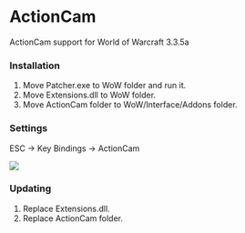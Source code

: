# ActionCam
ActionCam support for World of Warcraft 3.3.5a

### Installation
1. Move Patcher.exe to WoW folder and run it.
2. Move Extensions.dll to WoW folder.
3. Move ActionCam folder to WoW/Interface/Addons folder.

### Settings
ESC -> Key Bindings -> ActionCam

![](https://i.gyazo.com/65934fdfc9876d55a88b6018fe48b58f.png)

### Updating
1. Replace Extensions.dll.
2. Replace ActionCam folder.
